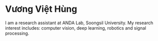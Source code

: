# Vương Việt Hùng

I am a research assistant at ANDA Lab, Soongsil University. My research interest includes: computer vision, deep learning, robotics and signal processing.
